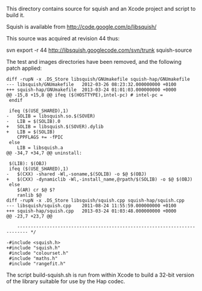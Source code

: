 This directory contains source for squish and an Xcode project and script to build it.

Squish is available from http://code.google.com/p/libsquish/

This source was acquired at revision 44 thus:

svn export -r 44 http://libsquish.googlecode.com/svn/trunk squish-source

The test and images directories have been removed, and the following patch applied:

    diff -rupN -x .DS_Store libsquish/GNUmakefile squish-hap/GNUmakefile
    --- libsquish/GNUmakefile	2012-03-26 08:23:32.000000000 +0100
    +++ squish-hap/GNUmakefile	2013-03-24 01:01:03.000000000 +0000
    @@ -15,8 +15,8 @@ ifeq ($(HOSTTYPE),intel-pc) # intel-pc =
     endif
     
     ifeq ($(USE_SHARED),1)
    -   SOLIB = libsquish.so.$(SOVER)
    -   LIB = $(SOLIB).0
    +   SOLIB = libsquish.$(SOVER).dylib
    +   LIB = $(SOLIB)
        CPPFLAGS += -fPIC
     else
        LIB = libsquish.a
    @@ -34,7 +34,7 @@ uninstall:
     
     $(LIB): $(OBJ)
     ifeq ($(USE_SHARED),1)
    -	$(CXX) -shared -Wl,-soname,$(SOLIB) -o $@ $(OBJ)
    +	$(CXX) -dynamiclib -Wl,-install_name,@rpath/$(SOLIB) -o $@ $(OBJ)
     else
        $(AR) cr $@ $?
        ranlib $@
    diff -rupN -x .DS_Store libsquish/squish.cpp squish-hap/squish.cpp
    --- libsquish/squish.cpp	2011-08-24 11:55:59.000000000 +0100
    +++ squish-hap/squish.cpp	2013-03-24 01:03:48.000000000 +0000
    @@ -23,7 +23,7 @@
        
        -------------------------------------------------------------------------- */
        
    -#include <squish.h>
    +#include "squish.h"
     #include "colourset.h"
     #include "maths.h"
     #include "rangefit.h"

The script build-squish.sh is run from within Xcode to build a 32-bit version of the library suitable for use by the Hap codec.

